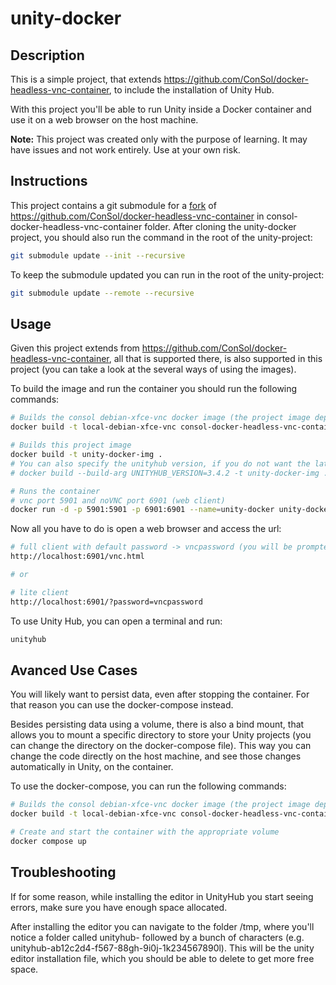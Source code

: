 # unity-docker

## Description
This is a simple project, that extends https://github.com/ConSol/docker-headless-vnc-container, to include the installation of Unity Hub.

With this project you'll be able to run Unity inside a Docker container and use it on a web browser on the host machine.

**Note:** This project was created only with the purpose of learning. It may have issues and not work entirely. Use at your own risk.

## Instructions

This project contains a git submodule for a [fork](https://github.com/RuiSanches/docker-headless-vnc-container) of https://github.com/ConSol/docker-headless-vnc-container in consol-docker-headless-vnc-container folder. After cloning the unity-docker project, you should also run the command in the root of the unity-project:

```sh
git submodule update --init --recursive
```

To keep the submodule updated you can run in the root of the unity-project:

```sh
git submodule update --remote --recursive
```

## Usage

Given this project extends from https://github.com/ConSol/docker-headless-vnc-container, all that is supported there, is also supported in this project (you can take a look at the several ways of using the images).

To build the image and run the container you should run the following commands:

```sh
# Builds the consol debian-xfce-vnc docker image (the project image depends on this one)
docker build -t local-debian-xfce-vnc consol-docker-headless-vnc-container -f consol-docker-headless-vnc-container/Dockerfile.debian-xfce-vnc

# Builds this project image
docker build -t unity-docker-img .
# You can also specify the unityhub version, if you do not want the latest
# docker build --build-arg UNITYHUB_VERSION=3.4.2 -t unity-docker-img .

# Runs the container
# vnc port 5901 and noVNC port 6901 (web client)
docker run -d -p 5901:5901 -p 6901:6901 --name=unity-docker unity-docker-img
```

Now all you have to do is open a web browser and access the url:
```sh
# full client with default password -> vncpassword (you will be prompted to insert the password)
http://localhost:6901/vnc.html

# or

# lite client
http://localhost:6901/?password=vncpassword
```

To use Unity Hub, you can open a terminal and run:
```sh
unityhub
```

## Avanced Use Cases

You will likely want to persist data, even after stopping the container. For that reason you can use the docker-compose instead.

Besides persisting data using a volume, there is also a bind mount, that allows you to mount a specific directory to store your Unity projects (you can change the directory on the docker-compose file). This way you can change the code directly on the host machine, and see those changes automatically in Unity, on the container.

To use the docker-compose, you can run the following commands:
```sh
# Builds the consol debian-xfce-vnc docker image (the project image depends on this one)
docker build -t local-debian-xfce-vnc consol-docker-headless-vnc-container -f consol-docker-headless-vnc-container/Dockerfile.debian-xfce-vnc

# Create and start the container with the appropriate volume
docker compose up
```

## Troubleshooting

If for some reason, while installing the editor in UnityHub you start seeing errors, make sure you have enough space allocated.

After installing the editor you can navigate to the folder /tmp, where you'll notice a folder called unityhub- followed by a bunch of characters (e.g. unityhub-ab12c2d4-f567-88gh-9i0j-1k234567890l). This will be the unity editor installation file, which you should be able to delete to get more free space.
